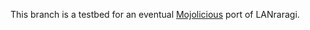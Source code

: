 This branch is a testbed for an eventual [Mojolicious](http://mojolicious.org/) port of LANraragi.

